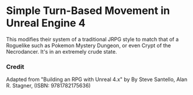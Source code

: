 # Simple Turn-Based Movement in Unreal Engine 4
This modifies their system of a traditional JRPG style to match that of a Roguelike such as Pokemon Mystery Dungeon, or even Crypt of the Necrodancer. It's in an extremely crude state. 

### Credit
Adapted from "Building an RPG with Unreal 4.x" by By Steve Santello, Alan R. Stagner, (ISBN: 9781782175636)
